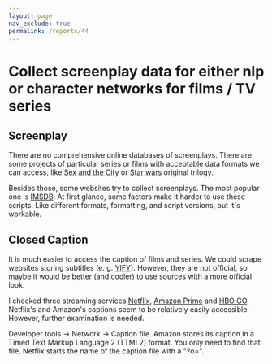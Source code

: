 ```yaml
---
layout: page
nav_exclude: true
permalink: /reports/44
---
```

# Collect screenplay data for either nlp or character networks for films / TV series

## Screenplay 

There are no comprehensive online databases of screenplays. There are some projects of particular series or films with acceptable data formats we can access, like [Sex and the City](https://www.kaggle.com/snapcrack/every-sex-and-the-city-script) or [Star wars](https://www.kaggle.com/xvivancos/analyzing-star-wars-movie-scripts) original trilogy.

Besides those, some websites try to collect screenplays. The most popular one is [IMSDB](https://imsdb.com/). At first glance, some factors make it harder to use these scripts. Like different formats, formatting, and script versions, but it's workable. 

## Closed Caption

It is much easier to access the caption of films and series. We could scrape websites storing subtitles (e. g. [YIFY](https://yts-subs.com/)). However, they are not official, so maybe it would be better (and cooler) to use sources with a more official look. 

I checked three streaming services [Netflix](https://www.netflix.com/browse), [Amazon Prime](https://www.primevideo.com/) and [HBO GO](https://hbogo.hu/). Netflix's and Amazon's captions seem to be relatively easily accessible. However, further examination is needed. 

Developer tools -> Network -> Caption file. 
Amazon stores its caption in a Timed Text Markup Language 2 (TTML2) format. You only need to find that file.
Netflix starts the name of the caption file with a "?o=".
